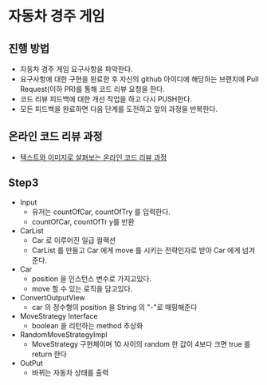 # 자동차 경주 게임
## 진행 방법
* 자동차 경주 게임 요구사항을 파악한다.
* 요구사항에 대한 구현을 완료한 후 자신의 github 아이디에 해당하는 브랜치에 Pull Request(이하 PR)를 통해 코드 리뷰 요청을 한다.
* 코드 리뷰 피드백에 대한 개선 작업을 하고 다시 PUSH한다.
* 모든 피드백을 완료하면 다음 단계를 도전하고 앞의 과정을 반복한다.

## 온라인 코드 리뷰 과정
* [텍스트와 이미지로 살펴보는 온라인 코드 리뷰 과정](https://github.com/next-step/nextstep-docs/tree/master/codereview)

## Step3
* Input
  * 유저는 countOfCar, countOfTry 를 입력한다.
  * countOfCar, countOfTr y를 반환
* CarList
  * Car 로 이루어진 일급 컬랙션
  * CarList 를 만들고 Car 에게 move 를 시키는 전략인자로 받아 Car 에게 넘겨준다.
* Car
  * position 을 인스턴스 변수로 가지고있다.
  * move 할 수 있는 로직을 담고있다.
* ConvertOutputView
  * car 의 정수형의 position 을 String 의 "-"로 매핑해준다
* MoveStrategy Interface
  * boolean 을 리턴하는 method 추상화
* RandomMoveStrategyImpl
  * MoveStrategy 구현체이며 10 사이의 random 한 값이 4보다 크면 true 를 return 한다
* OutPut
  * 바뀌는 자동차 상태를 출력
